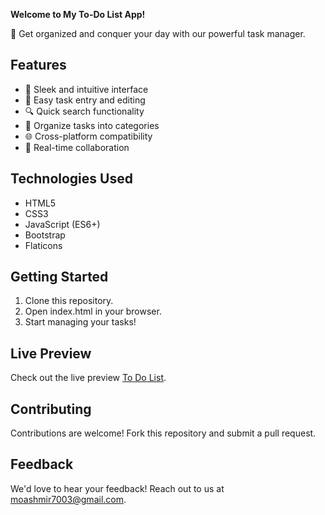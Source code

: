 **Welcome to My To-Do List App!**

🚀 Get organized and conquer your day with our powerful task manager.

## Features
- 🎨 Sleek and intuitive interface
- 📝 Easy task entry and editing
- 🔍 Quick search functionality
- 📂 Organize tasks into categories
- 🌐 Cross-platform compatibility
- 🚦 Real-time collaboration

## Technologies Used
- HTML5
- CSS3
- JavaScript (ES6+)
- Bootstrap
- Flaticons

## Getting Started
1. Clone this repository.
2. Open index.html in your browser.
3. Start managing your tasks!

## Live Preview
Check out the live preview [To Do List](https://mohammadashmir786.github.io/To_Do_List/).

## Contributing
Contributions are welcome! Fork this repository and submit a pull request.

## Feedback
We'd love to hear your feedback! Reach out to us at [moashmir7003@gmail.com](mailto:moashmir7003@gmail.com).
